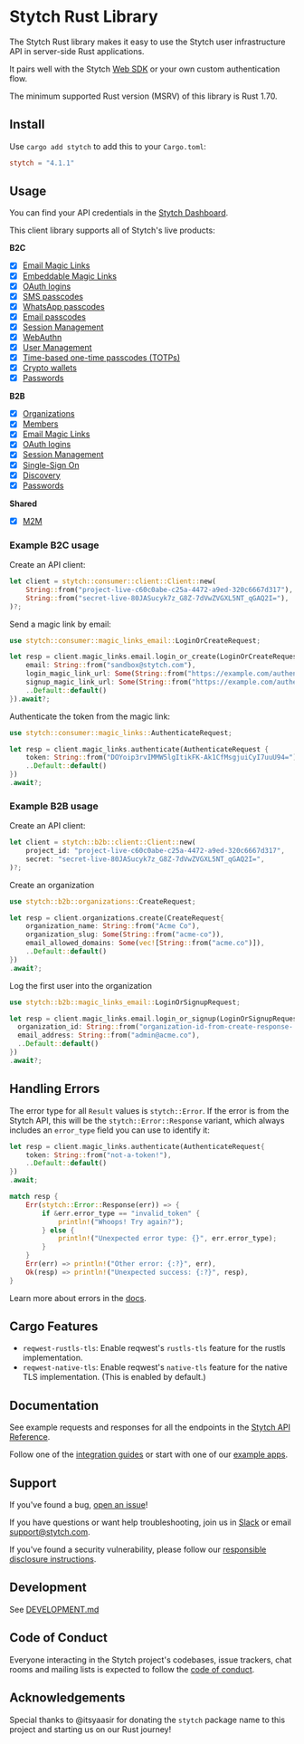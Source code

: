 # Stytch Rust Library

The Stytch Rust library makes it easy to use the Stytch user infrastructure API in server-side Rust applications.

It pairs well with the Stytch [Web SDK](https://www.npmjs.com/package/@stytch/vanilla-js) or your own custom authentication flow.

The minimum supported Rust version (MSRV) of this library is Rust 1.70.

## Install

Use `cargo add stytch` to add this to your `Cargo.toml`:

```toml
stytch = "4.1.1"
```

## Usage

You can find your API credentials in the [Stytch Dashboard](https://stytch.com/dashboard/api-keys).

This client library supports all of Stytch's live products:

**B2C**

- [x] [Email Magic Links](https://stytch.com/docs/api/send-by-email)
- [x] [Embeddable Magic Links](https://stytch.com/docs/api/create-magic-link)
- [x] [OAuth logins](https://stytch.com/docs/api/oauth-google-start)
- [x] [SMS passcodes](https://stytch.com/docs/api/send-otp-by-sms)
- [x] [WhatsApp passcodes](https://stytch.com/docs/api/whatsapp-send)
- [x] [Email passcodes](https://stytch.com/docs/api/send-otp-by-email)
- [x] [Session Management](https://stytch.com/docs/api/session-auth)
- [x] [WebAuthn](https://stytch.com/docs/api/webauthn-register-start)
- [x] [User Management](https://stytch.com/docs/api/create-user)
- [x] [Time-based one-time passcodes (TOTPs)](https://stytch.com/docs/api/totp-create)
- [x] [Crypto wallets](https://stytch.com/docs/api/crypto-wallet-authenticate-start)
- [x] [Passwords](https://stytch.com/docs/api/password-create)

**B2B**

- [x] [Organizations](https://stytch.com/docs/b2b/api/organization-object)
- [x] [Members](https://stytch.com/docs/b2b/api/member-object)
- [x] [Email Magic Links](https://stytch.com/docs/b2b/api/send-login-signup-email)
- [x] [OAuth logins](https://stytch.com/docs/b2b/api/oauth-google-start)
- [x] [Session Management](https://stytch.com/docs/b2b/api/session-object)
- [x] [Single-Sign On](https://stytch.com/docs/b2b/api/sso-authenticate-start)
- [x] [Discovery](https://stytch.com/docs/b2b/api/discovered-organization-object)
- [x] [Passwords](https://stytch.com/docs/b2b/api/passwords-authenticate)

**Shared**

- [x] [M2M](https://stytch.com/docs/api/m2m-client)

### Example B2C usage

Create an API client:

```rust
let client = stytch::consumer::client::Client::new(
    String::from("project-live-c60c0abe-c25a-4472-a9ed-320c6667d317"),
    String::from("secret-live-80JASucyk7z_G8Z-7dVwZVGXL5NT_qGAQ2I="),
)?;
```

Send a magic link by email:

```rust
use stytch::consumer::magic_links_email::LoginOrCreateRequest;

let resp = client.magic_links.email.login_or_create(LoginOrCreateRequest{
    email: String::from("sandbox@stytch.com"),
    login_magic_link_url: Some(String::from("https://example.com/authenticate")),
    signup_magic_link_url: Some(String::from("https://example.com/authenticate")),
    ..Default::default()
}).await?;
```

Authenticate the token from the magic link:

```rust
use stytch::consumer::magic_links::AuthenticateRequest;

let resp = client.magic_links.authenticate(AuthenticateRequest {
    token: String::from("DOYoip3rvIMMW5lgItikFK-Ak1CfMsgjuiCyI7uuU94="),
    ..Default::default()
})
.await?;
```

### Example B2B usage

Create an API client:

```rust
let client = stytch::b2b::client::Client::new(
    project_id: "project-live-c60c0abe-c25a-4472-a9ed-320c6667d317",
    secret: "secret-live-80JASucyk7z_G8Z-7dVwZVGXL5NT_qGAQ2I=",
)?;
```

Create an organization

```rust
use stytch::b2b::organizations::CreateRequest;

let resp = client.organizations.create(CreateRequest{
    organization_name: String::from("Acme Co"),
    organization_slug: Some(String::from("acme-co")),
    email_allowed_domains: Some(vec![String::from("acme.co")]),
    ..Default::default()
})
.await?;
```

Log the first user into the organization

```rust
use stytch::b2b::magic_links_email::LoginOrSignupRequest;

let resp = client.magic_links.email.login_or_signup(LoginOrSignupRequest{
  organization_id: String::from("organization-id-from-create-response-..."),
  email_address: String::from("admin@acme.co"),
  ..Default::default()
})
.await?;
```

## Handling Errors

The error type for all `Result` values is `stytch::Error`. If the error is from the Stytch API,
this will be the `stytch::Error::Response` variant, which always includes an `error_type` field
you can use to identify it:

```rust
let resp = client.magic_links.authenticate(AuthenticateRequest{
    token: String::from("not-a-token!"),
    ..Default::default()
})
.await;

match resp {
    Err(stytch::Error::Response(err)) => {
        if &err.error_type == "invalid_token" {
            println!("Whoops! Try again?");
        } else {
            println!("Unexpected error type: {}", err.error_type);
        }
    }
    Err(err) => println!("Other error: {:?}", err),
    Ok(resp) => println!("Unexpected success: {:?}", resp),
}
```

Learn more about errors in the [docs](https://stytch.com/docs/api/errors).

## Cargo Features

- `reqwest-rustls-tls`: Enable reqwest's `rustls-tls` feature for the rustls implementation.
- `reqwest-native-tls`: Enable reqwest's `native-tls` feature for the native TLS implementation.
  (This is enabled by default.)

## Documentation

See example requests and responses for all the endpoints in the [Stytch API Reference](https://stytch.com/docs/api).

Follow one of the [integration guides](https://stytch.com/docs/guides) or start with one of our [example apps](https://stytch.com/docs/example-apps).

## Support

If you've found a bug, [open an issue](https://github.com/stytchauth/stytch-rust/issues/new)!

If you have questions or want help troubleshooting, join us in [Slack](https://stytch.com/docs/resources/support/overview) or email support@stytch.com.

If you've found a security vulnerability, please follow our [responsible disclosure instructions](https://stytch.com/docs/resources/security-and-trust/security#:~:text=Responsible%20disclosure%20program).

## Development

See [DEVELOPMENT.md](DEVELOPMENT.md)

## Code of Conduct

Everyone interacting in the Stytch project's codebases, issue trackers, chat rooms and mailing lists is expected to follow the [code of conduct](CODE_OF_CONDUCT.md).

## Acknowledgements

Special thanks to @itsyaasir for donating the `stytch` package name to this project and starting us on our Rust journey!
